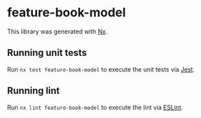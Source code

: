 # feature-book-model

This library was generated with [Nx](https://nx.dev).

## Running unit tests

Run `nx test feature-book-model` to execute the unit tests via [Jest](https://jestjs.io).

## Running lint

Run `nx lint feature-book-model` to execute the lint via [ESLint](https://eslint.org/).
